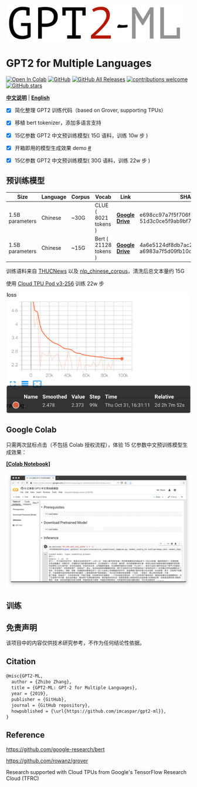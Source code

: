 <img src="./.github/logo.svg" width="480">

# **GPT2** for Multiple Languages

[![Open In Colab](https://colab.research.google.com/assets/colab-badge.svg)](https://colab.research.google.com/github/imcaspar/gpt2-ml/blob/master/pretrained_model_demo.ipynb)
[![GitHub](https://img.shields.io/github/license/imcaspar/gpt2-ml)](https://github.com/imcaspar/gpt2-ml)
[![GitHub All Releases](https://img.shields.io/github/downloads/imcaspar/gpt2-ml/total)](https://github.com/imcaspar/gpt2-ml/releases)
[![contributions welcome](https://img.shields.io/badge/contributions-welcome-brightgreen.svg?style=flat)](https://github.com/imcaspar/gpt2-ml/issues)
[![GitHub stars](https://img.shields.io/github/stars/imcaspar/gpt2-ml?style=social)](https://github.com/imcaspar/gpt2-ml)

[**中文说明**](./README_CN.md) | [**English**](./README.md)

- [x] 简化整理 GPT2 训练代码（based on Grover, supporting TPUs）
- [x] 移植 bert tokenizer，添加多语言支持
- [x] 15亿参数 GPT2 中文预训练模型( 15G 语料，训练 10w 步 )
- [x] 开箱即用的模型生成效果 demo [#](https://github.com/imcaspar/gpt2-ml#google-colab)
- [x] 15亿参数 GPT2 中文预训练模型( 30G 语料，训练 22w 步 )


## 预训练模型
| Size            | Language | Corpus | Vocab                 | Link                                                         | SHA256                                                       |
| --------------- | -------- | ------ | --------------------- | ------------------------------------------------------------ | ------------------------------------------------------------ |
| 1.5B parameters | Chinese  | ~30G   | CLUE ( 8021 tokens )  | [**Google Drive**](https://drive.google.com/file/d/1mT_qCQg4AWnAXTwKfsyyRWCRpgPrBJS3) | e698cc97a7f5f706f84f58bb469d614e<br/>51d3c0ce5f9ab9bf77e01e3fcb41d482 |
| 1.5B parameters | Chinese  | ~15G   | Bert ( 21128 tokens ) | [**Google Drive**](https://drive.google.com/file/d/1IzWpQ6I2IgfV7CldZvFJnZ9byNDZdO4n) | 4a6e5124df8db7ac2bdd902e6191b807<br/>a6983a7f5d09fb10ce011f9a073b183e |

训练语料来自 [THUCNews](http://thuctc.thunlp.org/#%E4%B8%AD%E6%96%87%E6%96%87%E6%9C%AC%E5%88%86%E7%B1%BB%E6%95%B0%E6%8D%AE%E9%9B%86THUCNews) 以及 [nlp_chinese_corpus](https://github.com/brightmart/nlp_chinese_corpus)，清洗后总文本量约 15G 

使用 [Cloud TPU Pod v3-256](https://cloud.google.com/tpu/docs/types-zones#types) 训练 22w 步

![loss](./.github/loss.png)


## Google Colab
只需两次鼠标点击（不包括 Colab 授权流程），体验 15 亿参数中文预训练模型生成效果：

[**[Colab Notebook]**](https://colab.research.google.com/github/imcaspar/gpt2-ml/blob/master/pretrained_model_demo.ipynb)

<img src="./.github/demo.png" width="640">

## 训练

## 免责声明
该项目中的内容仅供技术研究参考，不作为任何结论性依据。

## Citation

```
@misc{GPT2-ML,
  author = {Zhibo Zhang},
  title = {GPT2-ML: GPT-2 for Multiple Languages},
  year = {2019},
  publisher = {GitHub},
  journal = {GitHub repository},
  howpublished = {\url{https://github.com/imcaspar/gpt2-ml}},
}
```

## Reference
https://github.com/google-research/bert

https://github.com/rowanz/grover

Research supported with Cloud TPUs from Google's TensorFlow Research Cloud (TFRC)